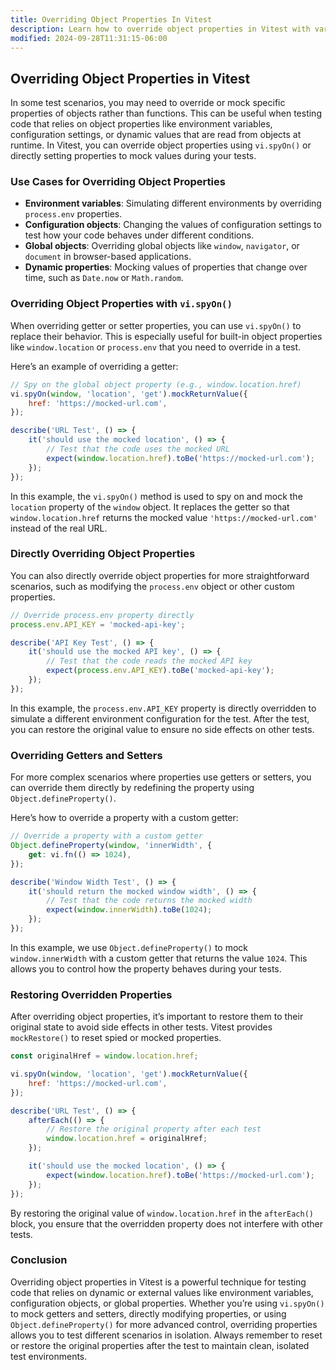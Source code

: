 ```yaml
---
title: Overriding Object Properties In Vitest
description: Learn how to override object properties in Vitest with various methods.
modified: 2024-09-28T11:31:15-06:00
---
```


## Overriding Object Properties in Vitest

In some test scenarios, you may need to override or mock specific properties of objects rather than functions. This can be useful when testing code that relies on object properties like environment variables, configuration settings, or dynamic values that are read from objects at runtime. In Vitest, you can override object properties using `vi.spyOn()` or directly setting properties to mock values during your tests.

### Use Cases for Overriding Object Properties

- **Environment variables**: Simulating different environments by overriding `process.env` properties.
- **Configuration objects**: Changing the values of configuration settings to test how your code behaves under different conditions.
- **Global objects**: Overriding global objects like `window`, `navigator`, or `document` in browser-based applications.
- **Dynamic properties**: Mocking values of properties that change over time, such as `Date.now` or `Math.random`.

### Overriding Object Properties with `vi.spyOn()`

When overriding getter or setter properties, you can use `vi.spyOn()` to replace their behavior. This is especially useful for built-in object properties like `window.location` or `process.env` that you need to override in a test.

Here’s an example of overriding a getter:

```js
// Spy on the global object property (e.g., window.location.href)
vi.spyOn(window, 'location', 'get').mockReturnValue({
	href: 'https://mocked-url.com',
});

describe('URL Test', () => {
	it('should use the mocked location', () => {
		// Test that the code uses the mocked URL
		expect(window.location.href).toBe('https://mocked-url.com');
	});
});
```

In this example, the `vi.spyOn()` method is used to spy on and mock the `location` property of the `window` object. It replaces the getter so that `window.location.href` returns the mocked value `'https://mocked-url.com'` instead of the real URL.

### Directly Overriding Object Properties

You can also directly override object properties for more straightforward scenarios, such as modifying the `process.env` object or other custom properties.

```js
// Override process.env property directly
process.env.API_KEY = 'mocked-api-key';

describe('API Key Test', () => {
	it('should use the mocked API key', () => {
		// Test that the code reads the mocked API key
		expect(process.env.API_KEY).toBe('mocked-api-key');
	});
});
```

In this example, the `process.env.API_KEY` property is directly overridden to simulate a different environment configuration for the test. After the test, you can restore the original value to ensure no side effects on other tests.

### Overriding Getters and Setters

For more complex scenarios where properties use getters or setters, you can override them directly by redefining the property using `Object.defineProperty()`.

Here’s how to override a property with a custom getter:

```js
// Override a property with a custom getter
Object.defineProperty(window, 'innerWidth', {
	get: vi.fn(() => 1024),
});

describe('Window Width Test', () => {
	it('should return the mocked window width', () => {
		// Test that the code returns the mocked width
		expect(window.innerWidth).toBe(1024);
	});
});
```

In this example, we use `Object.defineProperty()` to mock `window.innerWidth` with a custom getter that returns the value `1024`. This allows you to control how the property behaves during your tests.

### Restoring Overridden Properties

After overriding object properties, it’s important to restore them to their original state to avoid side effects in other tests. Vitest provides `mockRestore()` to reset spied or mocked properties.

```js
const originalHref = window.location.href;

vi.spyOn(window, 'location', 'get').mockReturnValue({
	href: 'https://mocked-url.com',
});

describe('URL Test', () => {
	afterEach(() => {
		// Restore the original property after each test
		window.location.href = originalHref;
	});

	it('should use the mocked location', () => {
		expect(window.location.href).toBe('https://mocked-url.com');
	});
});
```

By restoring the original value of `window.location.href` in the `afterEach()` block, you ensure that the overridden property does not interfere with other tests.

### Conclusion

Overriding object properties in Vitest is a powerful technique for testing code that relies on dynamic or external values like environment variables, configuration objects, or global properties. Whether you’re using `vi.spyOn()` to mock getters and setters, directly modifying properties, or using `Object.defineProperty()` for more advanced control, overriding properties allows you to test different scenarios in isolation. Always remember to reset or restore the original properties after the test to maintain clean, isolated test environments.
